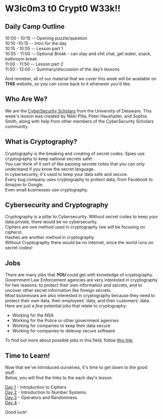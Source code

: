 # W3lc0m3 t0 Crypt0 W33k!!

## Daily Camp Outline

10:00 - 10:15 -- Opening puzzle/question  
10:10 -10:15 -- Intro for the day  
10:15 - 10:55 -- Lesson part 1  
10:55 - 11:00 -- Optional Break - can stay and chit chat, get water, snack, bathroom break  
11:00 - 11:50 -- Lesson part 2  
11:50 - 12:00 -- Summary/discussion of the day’s lessons  

And remeber, all of our material that we cover this week will be available on **THIS** website, so you can come back to it whenever you'd like.

## Who Are We?

We are the [CyberSecurity Scholars](https://www.udel.edu/apply/undergraduate-admissions/enrichment-opportunities/cybersecurity-scholars/) from the University of Delaware. 
This week's lesson was created by Nikki Pilla, Peter Haushalter, and Sophia Smith, 
along with help from other members of the CyberSecurity Scholars community.

## What is Cryptography?

Cryptography is the breaking and creating of secret codes.
Spies use cryptography to keep national secrets safe!  
You can think of it sort of like passing secrete notes that you can 
only understand if you know the secret language.  
In cybersecurity, it's used to keep your data safe and secure.  
Every bug company uses cryptography to protect data, from Facebook to Amazon to Google.  
Even small businesses use cryptography.

## Cybersecurity and Cryptography

Cryptography is a pillar to Cybersecurity. Without secret codes to keep your data private, 
there would be no cybersecurity.  
Ciphers are one method used in cryptography (we will be focusing on ciphers).  
Hashes are another method in cryptography.  
Without Cryptography there would be no internet, since the world runs on secret codes!  

## Jobs 

There are many jobs that ***YOU*** could get with knowledge of cryptography.  
Government Law Enforcement agencies are very interested in cryptography for two reasons: 
to protect their own information and secrets, 
and to uncover other secret information like foreign secrets.  
Most businesses are also interested in cryptography because they need to protect their own data, 
their employees' data, and their customers' data.  
Here are just a *few* potential jobs that relate to cryptography:

- Working for the NSA  
- Working for the Police or other government agencies  
- Working for companies to keep their data secure
- Working for companies to delevop secure software

To find out more about possible jobs in this field, follow [this link](https://www.indeed.com/q-Cryptography-jobs.html).

## Time to Learn!

Now that we've introduced ourselves, it's time to get down to the good stuff.  
Below, you will find the links to the each day's lesson.  

[Day 1](https://udel.codes/crypto1) - Introduction to Ciphers  
[Day 2](https://udel.codes/crypto2) - Introduction to Number Systems  
[Day 3](https://udel.codes/crypto3) - Operators and Randomness  
[Day 4](https://udel.codes/crypto4) -  

Good luck!

